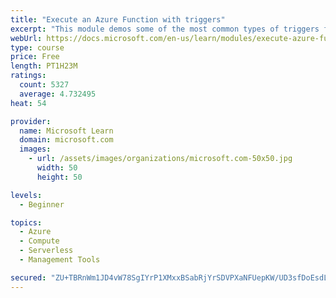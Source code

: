```yaml
---
title: "Execute an Azure Function with triggers"
excerpt: "This module demos some of the most common types of triggers for executing Azure Functions and how to configure them to execute your logic."
webUrl: https://docs.microsoft.com/en-us/learn/modules/execute-azure-function-with-triggers/
type: course
price: Free
length: PT1H23M
ratings:
  count: 5327
  average: 4.732495
heat: 54

provider:
  name: Microsoft Learn
  domain: microsoft.com
  images:
    - url: /assets/images/organizations/microsoft.com-50x50.jpg
      width: 50
      height: 50

levels:
  - Beginner

topics:
  - Azure
  - Compute
  - Serverless
  - Management Tools

secured: "ZU+TBRnWm1JD4vW78SgIYrP1XMxxBSabRjYrSDVPXaNFUepKW/UD3sfDoEsdLdZBn+EbDa8IXlq0b/9bTyjcrZFIWBBJaPtDI5oIzKtmJ1ss1LboZlT1UeiTCOdA9z9iT2t5HgyeCcdJayyGnOLmOJxcnDjIzJUj3zByAQlnrV4Ymy/dB5yipi/2wxZ9zEVSK9+6Lsj+a4y4ycU8z703rZUjGF8QUQPqseN9byYc0TR9AvGpubx9TmCrxParHf+ZLhUqefCsAugllDZMARRqMEyOYDlsJTXF+8qXrHKUiS0uArqeXxT+x6Fzpuf493i1OcIYCTmkRpr1018sZ/qWxuCFUYypU/7ttsR7ZTEVjZTt6okHEMuasRfYcPrFr5T+UmIGRAj0ym8SS4MgA+TZJiqdFGf3qbzDmIk7ck3avPs=;Hv6H8xP1gaqGZZ2oLD53ow=="
---
```


